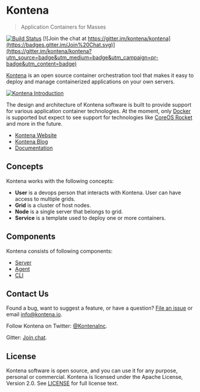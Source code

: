 # Kontena

> Application Containers for Masses

[![Build Status](https://travis-ci.org/kontena/kontena.svg?branch=master)](https://travis-ci.org/kontena/kontena)
[![Join the chat at https://gitter.im/kontena/kontena](https://badges.gitter.im/Join%20Chat.svg)](https://gitter.im/kontena/kontena?utm_source=badge&utm_medium=badge&utm_campaign=pr-badge&utm_content=badge)

[Kontena](http://www.kontena.io) is an open source container orchestration tool that makes it easy to deploy and manage containerized applications on your own servers.

[![Kontena Introduction](https://asciinema.org/a/20584.png)](https://asciinema.org/a/20584)

The design and architecture of Kontena software is built to provide support for various application container technologies. At the moment, only [Docker](https://github.com/docker/docker) is supported but expect to see support for technologies like [CoreOS Rocket](https://github.com/coreos/rocket) and more in the future.

- [Kontena Website](http://www.kontena.io)
- [Kontena Blog](http://blog.kontena.io)
- [Documentation](docs/)

## Concepts

Kontena works with the following concepts:

- **User** is a devops person that interacts with Kontena. User can have access to multiple grids.
- **Grid** is a cluster of host nodes.
- **Node** is a single server that belongs to grid.
- **Service** is a template used to deploy one or more containers.

## Components

Kontena consists of following components:

- [Server](server/)
- [Agent](agent)
- [CLI](cli/)


## Contact Us

Found a bug, want to suggest a feature, or have a question? [File an issue](https://github.com/kontena/kontena/issues) or email <a href="mailto:info@kontena.io">info@kontena.io</a>.

Follow Kontena on Twitter: [@KontenaInc](https://twitter.com/KontenaInc).

Gitter: [Join chat](https://gitter.im/kontena/kontena).


## License

Kontena software is open source, and you can use it for any purpose, personal or commercial. Kontena is licensed under the Apache License, Version 2.0. See [LICENSE](LICENSE) for full license text.
